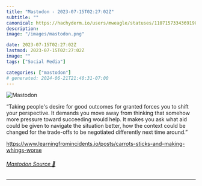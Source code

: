 ```yaml
---
title: "Mastodon - 2023-07-15T02:27:02Z"
subtitle: ""
canonical: https://hachyderm.io/users/mweagle/statuses/110715733436919026
description:
image: "/images/mastodon.png"

date: 2023-07-15T02:27:02Z
lastmod: 2023-07-15T02:27:02Z
image: ""
tags: ["Social Media"]

categories: ["mastodon"]
# generated: 2024-06-21T21:40:31-07:00
---
```

![Mastodon](/images/mastodon.png)

<p>“Taking people&#39;s desire for good outcomes for granted forces you to shift your perspective. It demands you move away from thinking that somehow more pressure toward succeeding would help. It makes you ask what aid could be given to navigate the situation better, how the context could be changed for the trade-offs to be negotiated differently next time around.”</p><p><a href="https://www.learningfromincidents.io/posts/carrots-sticks-and-making-whings-worse" target="_blank" rel="nofollow noopener noreferrer" translate="no"><span class="invisible">https://www.</span><span class="ellipsis">learningfromincidents.io/posts</span><span class="invisible">/carrots-sticks-and-making-whings-worse</span></a></p>


###### [Mastodon Source 🐘](https://hachyderm.io/@mweagle/110715733436919026)

___
